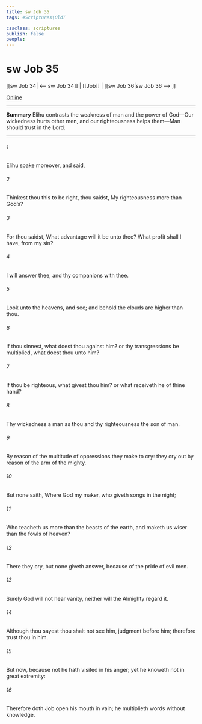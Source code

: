 ```yaml
---
title: sw Job 35
tags: #Scriptures\OldT

cssclass: scriptures
publish: false
people:
---
```


# sw Job 35
[[sw Job 34| <-- sw Job 34]] | [[Job]] | [[sw Job 36|sw Job 36 --> ]]

[Online](https://churchofjesuschrist.org/study/scriptures/ot/job/35?lang=eng)

---
__Summary__
Elihu contrasts the weakness of man and the power of God—Our wickedness hurts other men, and our righteousness helps them—Man should trust in the Lord.

---
###### 1 
Elihu spake moreover, and said,

###### 2 
Thinkest thou this to be right,  thou saidst, My righteousness  more than God’s?

###### 3 
For thou saidst, What advantage will it be unto thee?  What profit shall I have,  from my sin?

###### 4 
I will answer thee, and thy companions with thee.

###### 5 
Look unto the heavens, and see; and behold the clouds  are higher than thou.

###### 6 
If thou sinnest, what doest thou against him? or  thy transgressions be multiplied, what doest thou unto him?

###### 7 
If thou be righteous, what givest thou him? or what receiveth he of thine hand?

###### 8 
Thy wickedness  a man as thou  and thy righteousness  the son of man.

###### 9 
By reason of the multitude of oppressions they make  to cry: they cry out by reason of the arm of the mighty.

###### 10 
But none saith, Where  God my maker, who giveth songs in the night;

###### 11 
Who teacheth us more than the beasts of the earth, and maketh us wiser than the fowls of heaven?

###### 12 
There they cry, but none giveth answer, because of the pride of evil men.

###### 13 
Surely God will not hear vanity, neither will the Almighty regard it.

###### 14 
Although thou sayest thou shalt not see him,  judgment  before him; therefore trust thou in him.

###### 15 
But now, because  not  he hath visited in his anger; yet he knoweth  not in great extremity:

###### 16 
Therefore doth Job open his mouth in vain; he multiplieth words without knowledge.

